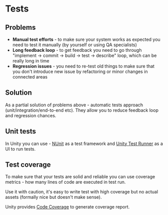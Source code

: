 # Tests

## Problems

- **Manual test efforts** - to make sure your system works as expected you need to test it manually (by yourself or using QA specialists)
- **Long feedback loop** - to get feedback you need to go through "implement -> commit -> build -> test -> describe" loop, which can be really long in time
- **Regression issues** - you need to re-test old things to make sure that you don't introduce new issue by refactoring or minor changes in connected areas

## Solution

As a partial solution of problems above - automatic tests approach (unit/integration/end-to-end etc). They allow you to reduce feedback loop and regression chances.

## Unit tests

In Unity you can use - [NUnit](https://nunit.org) as a test framework and [Unity Test Runner](https://docs.unity3d.com/2017.4/Documentation/Manual/testing-editortestsrunner.html) as a UI to run tests.

## Test coverage

To make sure that your tests are solid and reliable you can use coverage metrics - how many lines of code are executed in test run.

Use it with caution, it's easy to write test with high coverage but no actual assets (formally nice but doesn't make sense).

Unity provides [Code Coverage](https://docs.unity3d.com/Packages/com.unity.testtools.codecoverage@1.1/manual/CoverageTestRunner.html) to generate coverage report.